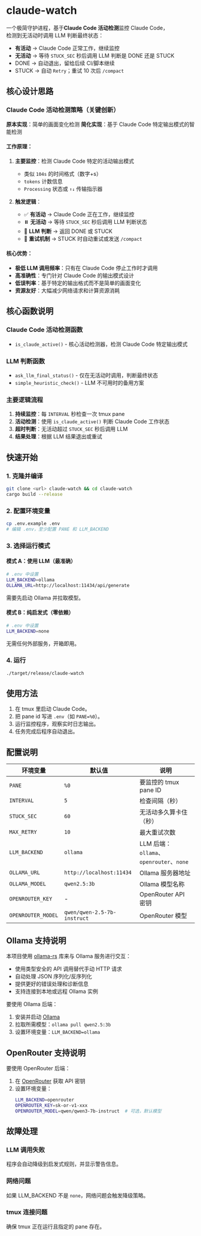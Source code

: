 # claude-watch

一个极简守护进程，基于**Claude Code 活动检测**监控 Claude Code，  
检测到无活动时调用 LLM 判断最终状态：

- **有活动** → Claude Code 正常工作，继续监控
- **无活动** → 等待 `STUCK_SEC` 秒后调用 LLM 判断是 DONE 还是 STUCK
- DONE → 自动退出，留给后续 CI/脚本继续  
- STUCK → 自动 `Retry`；重试 10 次后 `/compact`

## 核心设计思路

### Claude Code 活动检测策略（关键创新）

**原本实现**：简单的画面变化检测
**简化实现**：基于 Claude Code 特定输出模式的智能检测

#### 工作原理：
1. **主要监控**：检测 Claude Code 特定的活动输出模式
   - 类似 `104s` 的时间格式（数字+s）
   - `tokens` 计数信息
   - `Processing` 状态或 `↑↓` 传输指示器

2. **触发逻辑**：
   - ✅ **有活动** → Claude Code 正在工作，继续监控
   - ⏸️ **无活动** → 等待 `STUCK_SEC` 秒后调用 LLM 判断状态
   - 🤖 **LLM 判断** → 返回 DONE 或 STUCK
   - 🔄 **重试机制** → STUCK 时自动重试或发送 `/compact`

#### 核心优势：
- **极低 LLM 调用频率**：只有在 Claude Code 停止工作时才调用
- **高准确性**：专门针对 Claude Code 的输出模式设计
- **低误判率**：基于特定的输出格式而不是简单的画面变化
- **资源友好**：大幅减少网络请求和计算资源消耗

## 核心函数说明

### Claude Code 活动检测函数
- `is_claude_active()` - 核心活动检测器，检测 Claude Code 特定输出模式

### LLM 判断函数
- `ask_llm_final_status()` - 仅在无活动时调用，判断最终状态
- `simple_heuristic_check()` - LLM 不可用时的备用方案

### 主要逻辑流程
1. **持续监控**：每 `INTERVAL` 秒检查一次 tmux pane
2. **活动检测**：使用 `is_claude_active()` 判断 Claude Code 工作状态
3. **超时判断**：无活动超过 `STUCK_SEC` 秒后调用 LLM
4. **结果处理**：根据 LLM 结果退出或重试

## 快速开始

### 1. 克隆并编译
```bash
git clone <url> claude-watch && cd claude-watch
cargo build --release
```

### 2. 配置环境变量
```bash
cp .env.example .env
# 编辑 .env，至少配置 PANE 和 LLM_BACKEND
```

### 3. 选择运行模式

#### 模式 A：使用 LLM（最准确）
```bash
# .env 中设置
LLM_BACKEND=ollama
OLLAMA_URL=http://localhost:11434/api/generate
```
需要先启动 Ollama 并拉取模型。

#### 模式 B：纯启发式（零依赖）
```bash
# .env 中设置
LLM_BACKEND=none
```
无需任何外部服务，开箱即用。

### 4. 运行
```bash
./target/release/claude-watch
```

## 使用方法

1. 在 tmux 里启动 Claude Code。  
2. 把 pane id 写进 `.env`（如 `PANE=%0`）。  
3. 运行监控程序，观察实时日志输出。  
4. 任务完成后程序自动退出。

## 配置说明

| 环境变量 | 默认值 | 说明 |
|---------|--------|------|
| `PANE` | `%0` | 要监控的 tmux pane ID |
| `INTERVAL` | `5` | 检查间隔（秒） |
| `STUCK_SEC` | `60` | 无活动多久算卡住（秒） |
| `MAX_RETRY` | `10` | 最大重试次数 |
| `LLM_BACKEND` | `ollama` | LLM 后端：`ollama`、`openrouter`、`none` |
| `OLLAMA_URL` | `http://localhost:11434` | Ollama 服务器地址 |
| `OLLAMA_MODEL` | `qwen2.5:3b` | Ollama 模型名称 |
| `OPENROUTER_KEY` | - | OpenRouter API 密钥 |
| `OPENROUTER_MODEL` | `qwen/qwen-2.5-7b-instruct` | OpenRouter 模型 |

## Ollama 支持说明

本项目使用 [ollama-rs](https://crates.io/crates/ollama-rs) 库来与 Ollama 服务进行交互：

- 使用类型安全的 API 调用替代手动 HTTP 请求
- 自动处理 JSON 序列化/反序列化
- 提供更好的错误处理和诊断信息
- 支持连接到本地或远程 Ollama 实例

要使用 Ollama 后端：
1. 安装并启动 [Ollama](https://ollama.com/)
2. 拉取所需模型：`ollama pull qwen2.5:3b`
3. 设置环境变量：`LLM_BACKEND=ollama`

## OpenRouter 支持说明

要使用 OpenRouter 后端：
1. 在 [OpenRouter](https://openrouter.ai/) 获取 API 密钥
2. 设置环境变量：
   ```bash
   LLM_BACKEND=openrouter
   OPENROUTER_KEY=sk-or-v1-xxx
   OPENROUTER_MODEL=qwen/qwen3-7b-instruct  # 可选，默认模型
   ```

## 故障处理

### LLM 调用失败
程序会自动降级到启发式规则，并显示警告信息。

### 网络问题
如果 LLM_BACKEND 不是 `none`，网络问题会触发降级策略。

### tmux 连接问题
确保 tmux 正在运行且指定的 pane 存在。